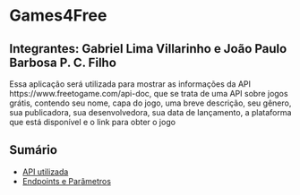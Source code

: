 # Games4Free
## Integrantes: Gabriel Lima Villarinho e João Paulo Barbosa P. C. Filho
<p>Essa aplicação será utilizada para mostrar as informações da API https://www.freetogame.com/api-doc, que se trata de uma API sobre jogos grátis, contendo seu nome, capa do jogo, uma breve descrição, seu gênero, sua publicadora, sua desenvolvedora, sua data de lançamento, a plataforma que está disponível e o link para obter o jogo </p>


## Sumário
- [API utilizada](https://github.com/Gabriel-Villarinho/Games4Free/wiki/API-utilizada)
- [Endpoints e Parâmetros](https://github.com/Gabriel-Villarinho/Games4Free/wiki/Endpoints-e-Par%C3%A2metros)
